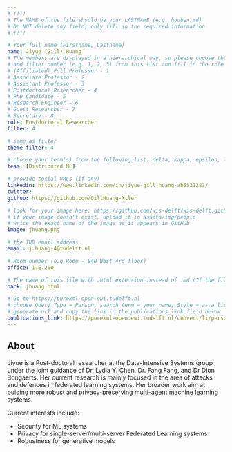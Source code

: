 ```yaml
---
# !!!!
# The NAME of the file should be your LASTNAME (e.g. houben.md)
# Do NOT delete any field, only fill in the required information
# !!!! 

# Your full name (Firstname, Lastname)
name: Jiyue (Gill) Huang
# The members are displayed in a hierarchical way, so please choose the role (e.g. Full Professor, Assistant Professor etc) 
# and filter number (e.g. 1, 2, 3) from this list and fill in the role and filter from below:
# (Affiliated) Full Professor - 1
# Associate Professor - 2
# Assistant Professor - 3
# Postdoctoral Researcher - 4
# PhD Candidate - 5
# Research Engineer - 6 
# Guest Researcher - 7
# Secretary - 8
role: Postdoctoral Researcher
filter: 4

# same as filter
theme-filter: 4

# choose your team(s) from the following list: delta, kappa, epsilon, lambda, cel
team: [Distributed ML]

# provide social URLs (if any)
linkedin: https://www.linkedin.com/in/jiyue-gill-huang-ab5531281/
twitter: 
github: https://github.com/GillHuang-Xtler

# look for your image here: https://github.com/wis-delft/wis-delft.github.io/tree/master/assets/img/people 
# if your image doesn't exist, upload it in assets/img/people 
# write the exact name of the image as it appears in GitHub  
image: jhuang.png

# the TUD email address
email: j.huang-4@tudelft.nl

# Room number (e.g Room - 840 West 4rd floor)
office: 1.E.200

# The name of this file with .html extension instead of .md (If the filename is ionescu.md, the "back" field will be ionescu.html)
back: jhuang.html

# Go to https://purexml-open.ewi.tudelft.nl 
# choose Query Type = Person, search term = your name, Style = as a list
# generate url and copy the link in the publications_link field below
publications_link: https://purexml-open.ewi.tudelft.nl/convert/li/persons/c4e4228d-0bf2-4e3f-88f3-56d0c89e0336
---
```


## About

Jiyue is a Post-doctoral researcher at the Data-Intensive Systems group under the joint guidance of Dr. Lydia Y. Chen, Dr. Fang Fang, and Dr Dion Bongaerts.
Her current research is mainly focused in the area of attacks and defences in federated learning systems. Her broader work aim at buiding more robust and privacy-preserving multi-agent machine learning systems.

Current interests include:

- Security for ML systems 
- Privacy for single-server/multi-server Federated Learning systems
- Robustness for generative models
